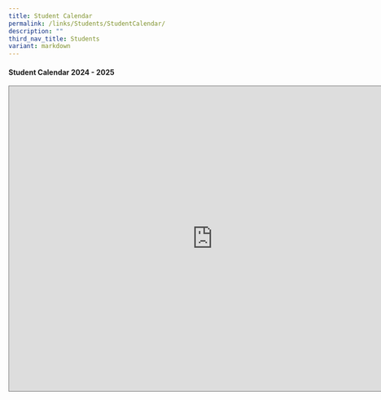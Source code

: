 ```yaml
---
title: Student Calendar
permalink: /links/Students/StudentCalendar/
description: ""
third_nav_title: Students
variant: markdown
---
```

<div align="justify">
<h4>Student Calendar 2024 - 2025</h4>
	
<iframe src="https://calendar.google.com/calendar/embed?height=600&amp;wkst=1&amp;bgcolor=%23ffffff&amp;ctz=Asia%2FSingapore&amp;showTitle=0&amp;src=ODhlYjZmYTM4NjViM2RmNjNiYzg0NTIxZWU5MzczOGQwYWMzNGVmM2IxYjE3MGE0MjdiZjcwNGE4ODY0NjA3ZUBncm91cC5jYWxlbmRhci5nb29nbGUuY29t&amp;color=%23E4C441" style="border:solid 1px #777" width="800" height="600" frameborder="0" scrolling="no"></iframe>
	
	
</div>